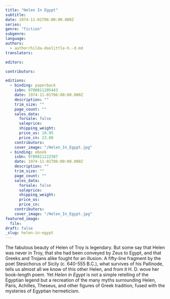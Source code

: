 ```yaml
---
title: "Helen In Egypt"
subtitle:
date: 1974-11-01T06:00:00.000Z
series:
genre: "fiction"
subgenre:
language:
authors:
  - author/hilda-doolittle-h.-d.md
translators:

editors:

contributors:

editions:
  - binding: paperback
    isbn: 9780811205443
    date: 1974-11-01T06:00:00.000Z
    description: ""
    trim_size: ""
    page_count: ""
    sales_data:
      forsale: false
      saleprice:
      shipping_weight:
      price_us: 18.95
      price_cn: 23.00
    contributors:
    cover_image: "/Helen_In_Egypt.jpg"
  - binding: ebook
    isbn: 9780811222587
    date: 1974-11-01T06:00:00.000Z
    description: ""
    trim_size: ""
    page_count: ""
    sales_data:
      forsale: false
      saleprice:
      shipping_weight:
      price_us:
      price_cn:
    contributors:
    cover_image: "/Helen_In_Egypt.jpg"
featured_image:
  file:
draft: false
_slug: helen-in-egypt
---
```


The fabulous beauty of Helen of Troy is legendary. But some say that Helen was never in Troy, that she had been conveyed by Zeus to Egypt, and that Greeks and Trojans alike fought for an illusion. A fifty-line fragment by the poet Stesichorus of Sicily (c. 640-555 B.C.), what survives of his Pallinode, tells us almost all we know of this other Helen, and from it H. D. wove her book-length poem. Yet _Helen in Egypt_ is not a simple retelling of the Egyptian legend but a recreation of the many myths surrounding Helen, Paris, Achilles, Theseus, and other figures of Greek tradition, fused with the mysteries of Egyptian hermeticism.

